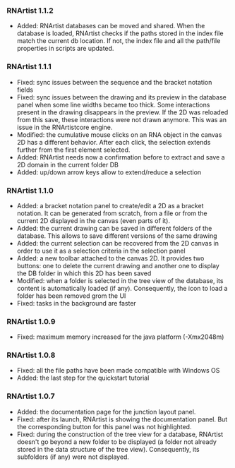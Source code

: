 ### RNArtist 1.1.2

* Added: RNArtist databases can be moved and shared. When the database is loaded, RNArtist checks if the paths stored in the index file match the current db location. If not, the index file and all the path/file properties in scripts are updated.

### RNArtist 1.1.1

* Fixed: sync issues between the sequence and the bracket notation fields
* Fixed: sync issues between the drawing and its preview in the database panel when some line widths became too thick. Some interactions present in the drawing disappears in the preview. If the 2D was reloaded from this save, these interactions were not drawn anymore. This was an issue in the RNArtistcore engine.
* Modified: the cumulative mouse clicks on an RNA object in the canvas 2D has a different behavior. After each click, the selection extends further from the first element selected.
* Added: RNArtist needs now a confirmation before to extract and save a 2D domain in the current folder DB
* Added: up/down arrow keys allow to extend/reduce a selection

### RNArtist 1.1.0

* Added: a bracket notation panel to create/edit a 2D as a bracket notation. It can be generated from scratch, from a file or from the current 2D displayed in the canvas (even parts of it).
* Added: the current drawing can be saved in different folders of the database. This allows to save different versions of the same drawing
* Added: the current selection can be recovered from the 2D canvas in order to use it as a selection criteria in the selection panel
* Added: a new toolbar attached to the canvas 2D. It provides two buttons: one to delete the current drawing and another one to display the DB folder in which this 2D has been saved
* Modified: when a folder is selected in the tree view of the database, its content is automatically loaded (if any). Consequently, the icon to load a folder has been removed grom the UI
* Fixed: tasks in the background are faster

### RNArtist 1.0.9

* Fixed: maximum memory increased for the java platform (-Xmx2048m)

### RNArtist 1.0.8

* Fixed: all the file paths have been made compatible with Windows OS
* Added: the last step for the quickstart tutorial 

### RNArtist 1.0.7

* Added: the documentation page for the junction layout panel.
* Fixed: after its launch, RNArtist is showing the documentation panel. But the corresponding button for this panel was not highlighted.
* Fixed: during the construction of the tree view for a database, RNArtist doesn't go beyond a new folder to be displayed (a folder not already stored in the data structure of the tree view). Consequently, its subfolders (if any) were not displayed.